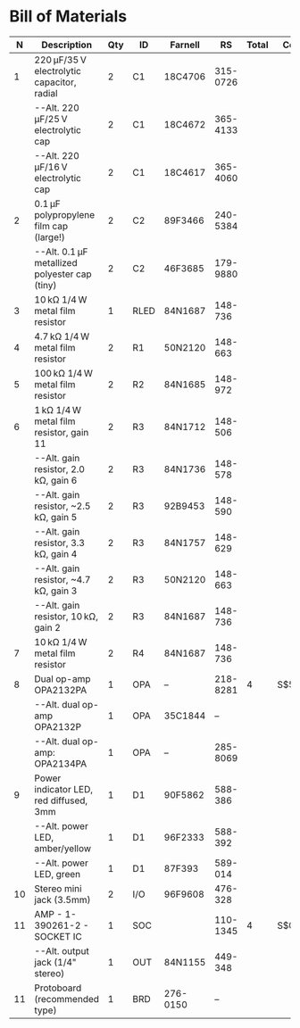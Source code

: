 # Bill of Materials


| N | Description                                   | Qty | ID  | Farnell    | RS       | Total  | Cost  | Status|
|---|-----------------------------------------------|-----|-----|------------|----------|--------|-------|-------|
| 1 | 220 µF/35 V electrolytic capacitor, radial    | 2   | C1  | 18C4706    | 315-0726 |        |       |       |
|   | --Alt. 220 µF/25 V electrolytic cap           | 2   | C1  | 18C4672    | 365-4133 |        |       |       |
|   | --Alt. 220 µF/16 V electrolytic cap           | 2   | C1  | 18C4617    | 365-4060 |        |       |       |
| 2 | 0.1 µF polypropylene film cap (large!)        | 2   | C2  | 89F3466    | 240-5384 |        |       |       |
|   | --Alt. 0.1 µF metallized polyester cap (tiny) | 2   | C2  | 46F3685    | 179-9880 |        |       |       |
| 3 | 10 kΩ 1/4 W metal film resistor               | 1   | RLED|84N1687     | 148-736  |        |       |       |
| 4 | 4.7 kΩ 1/4 W metal film resistor              | 2   | R1  | 50N2120    | 148-663  |        |       |       |
| 5 | 100 kΩ 1/4 W metal film resistor              | 2   | R2  | 84N1685    | 148-972  |        |       |       |
| 6 | 1 kΩ 1/4 W metal film resistor, gain 11       | 2   | R3  | 84N1712    | 148-506  |        |       |       |
|   | --Alt. gain resistor, 2.0 kΩ, gain 6          | 2   | R3  | 84N1736    | 148-578  |        |       |       |
|   | --Alt. gain resistor, ~2.5 kΩ, gain 5         | 2   | R3  | 92B9453    | 148-590  |        |       |       |
|   | --Alt. gain resistor, 3.3 kΩ, gain 4          | 2   | R3  | 84N1757    | 148-629  |        |       |       |
|   | --Alt. gain resistor, ~4.7 kΩ, gain 3         | 2   | R3  | 50N2120    | 148-663  |        |       |       |
|   | --Alt. gain resistor, 10 kΩ, gain 2           | 2   | R3  | 84N1687    | 148-736  |        |       |       |
| 7 | 10 kΩ 1/4 W metal film resistor               | 2   | R4  | 84N1687    | 148-736  |        |       |       |
| 8 | Dual op-amp OPA2132PA                         | 1   | OPA | –          | 218-8281 |  4     | S$5.73| $22.92|
|   | --Alt. dual op-amp OPA2132P                   | 1   | OPA | 35C1844    | –        |        |       |       |
|   | --Alt. dual op-amp: OPA2134PA                 | 1   | OPA | –          | 285-8069 |        |       |       |
| 9 | Power indicator LED, red diffused, 3mm        | 1   | D1  | 90F5862    | 588-386  |        |       |       |
|   | --Alt. power LED, amber/yellow                | 1   | D1  | 96F2333    | 588-392  |        |       |       |
|   | --Alt. power LED, green                       | 1   | D1  | 87F393     | 589-014  |        |       |       |
|10 | Stereo mini jack (3.5mm)                      | 2   | I/O | 96F9608    | 476-328  |        |       |       |
|11 | AMP - 1-390261-2 - SOCKET IC                  | 1   | SOC |            | 110-1345 |  4     | S$0.15| S$0.60| 
|   | --Alt. output jack (1/4" stereo)              | 1   | OUT | 84N1155    | 449-348  |        |       |       |
|11 | Protoboard (recommended type)                 | 1   | BRD | 276-0150   | –        |        |       |       |
